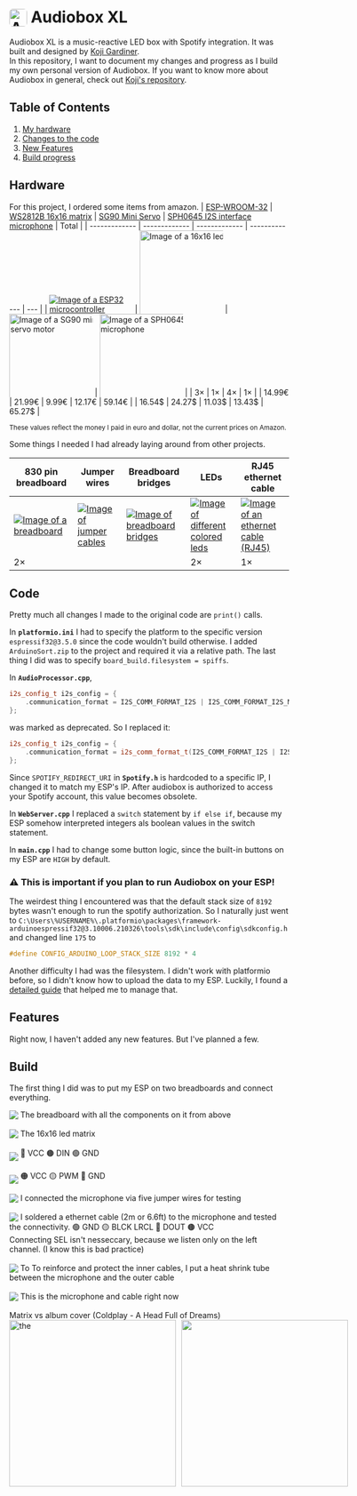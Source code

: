 # <img src="images/apple-touch-icon-174x174.png" alt="Audiobox application icon" height=32 width=32 valign=bottom style="border-radius:20%" draggable="false"/> Audiobox XL

Audiobox XL is a music-reactive LED box with Spotify integration. It was built and designed by [Koji Gardiner](https://github.com/kojigardiner/).<br>
In this repository, I want to document my changes and progress as I build my own personal version of Audiobox. If you want to know more about Audiobox in general, check out [Koji's repository](https://github.com/kojigardiner/audiobox).

## Table of Contents

1. [My hardware](#hardware)
2. [Changes to the code](#code)
3. [New Features](#features)
4. [Build progress](#build)

## Hardware

For this project, I ordered some items from amazon.
| [ESP-WROOM-32](https://www.amazon.de/dp/B0CLGVXWWN) | [WS2812B 16x16 matrix](https://www.amazon.de/dp/B09X1RYJV8) | [SG90 Mini Servo](https://www.amazon.de/dp/B07MY2Y253) | [SPH0645 I2S interface microphone](https://www.amazon.de/dp/B09B3KYJ2K) | Total |
| ------------- | ------------- | ------------- | ------------- | --- |
| [<img src="./images/components/esp32.jpg" alt="Image of a ESP32 microcontroller" valign=bottom draggable="false" style="max-width:150px; max-height:150px"/>](./images/components/esp32.jpg) | [<img src="./images/components/matrix.jpg" alt="Image of a 16x16 led matrix" width="200" valign=bottom draggable="false" style="max-width:150px; max-height:150px"/>](./images/components/matrix.jpg) | [<img src="./images/components/servo.jpg" alt="Image of a SG90 mini servo motor" width="200" valign=bottom draggable="false" style="max-width:150px; max-height:150px"/>](./images/components/servo.jpg) | [<img src="./images/components/microphone.jpg" alt="Image of a SPH0645 microphone" width="200" valign=bottom draggable="false" style="max-width:150px; max-height:150px"/>](./images/components/microphone.jpg) |
| 3× | 1× | 4× | 1× |
| 14.99€ | 21.99€ | 9.99€ | 12.17€ | 59.14€ |
| 16.54$ | 24.27$ | 11.03$ | 13.43$ | 65.27$ |

<sub>These values reflect the money I paid in euro and dollar, not the current prices on Amazon.</sub>

Some things I needed I had already laying around from other projects.

| 830 pin breadboard                                                                                                                                                                           | Jumper wires                                                                                                                                                                           | Breadboard bridges                                                                                                                                                                          | LEDs                                                                                                                                                                                      | RJ45 ethernet cable                                                                                                                                                                                 |
| -------------------------------------------------------------------------------------------------------------------------------------------------------------------------------------------- | -------------------------------------------------------------------------------------------------------------------------------------------------------------------------------------- | ------------------------------------------------------------------------------------------------------------------------------------------------------------------------------------------- | ----------------------------------------------------------------------------------------------------------------------------------------------------------------------------------------- | --------------------------------------------------------------------------------------------------------------------------------------------------------------------------------------------------- |
| [<img src="./images/components/breadboard.jpg" alt="Image of a breadboard" valign=bottom draggable="false" style="max-width:150px; max-height:150px"/>](./images/components//breadboard.jpg) | [<img src="./images/components/jumpers.jpg" alt="Image of jumper cables" valign=bottom draggable="false" style="max-width:150px; max-height:150px"/>](./images/components/jumpers.jpg) | [<img src="./images/components/bridges.jpg" alt="Image of breadboard bridges" valign=bottom draggable="false" style="max-width:150px; max-height:150px"/>](./images/components/bridges.jpg) | [<img src="./images/components/leds.jpg" alt="Image of different colored leds" valign=bottom draggable="false" style="max-width:150px; max-height:150px"/>](./images/components/leds.jpg) | [<img src="./images/components/ethernet.jpg" alt="Image of an ethernet cable (RJ45)" valign=bottom draggable="false" style="max-width:150px; max-height:150px"/>](./images/components/ethernet.jpg) |
| 2×                                                                                                                                                                                           |                                                                                                                                                                                        |                                                                                                                                                                                             | 2×                                                                                                                                                                                        | 1×                                                                                                                                                                                                  |

## Code

Pretty much all changes I made to the original code are `print()` calls.

In **`platformio.ini`** I had to specify the platform to the specific version `espressif32@3.5.0` since the code wouldn't build otherwise. I added `ArduinoSort.zip` to the project and required it via a relative path. The last thing I did was to specify `board_build.filesystem = spiffs`.

In **`AudioProcessor.cpp`**,

```cpp
i2s_config_t i2s_config = {
    .communication_format = I2S_COMM_FORMAT_I2S | I2S_COMM_FORMAT_I2S_MSB
};
```

was marked as deprecated. So I replaced it:

```cpp
i2s_config_t i2s_config = {
    .communication_format = i2s_comm_format_t(I2S_COMM_FORMAT_I2S | I2S_COMM_FORMAT_I2S_MSB)
};
```

Since `SPOTIFY_REDIRECT_URI` in **`Spotify.h`** is hardcoded to a specific IP, I changed it to match my ESP's IP. After audiobox is authorized to access your Spotify account, this value becomes obsolete.

In **`WebServer.cpp`** I replaced a `switch` statement by `if else if`, because my ESP somehow interpreted integers als boolean values in the switch statement.

In **`main.cpp`** I had to change some button logic, since the built-in buttons on my ESP are `HIGH` by default.

### ⚠ This is important if you plan to run Audiobox on your ESP!

The weirdest thing I encountered was that the default stack size of `8192` bytes wasn't enough to run the spotify authorization. So I naturally just went to `C:\Users\%USERNAME%\.platformio\packages\framework-arduinoespressif32@3.10006.210326\tools\sdk\include\config\sdkconfig.h` and changed line `175` to

```h
#define CONFIG_ARDUINO_LOOP_STACK_SIZE 8192 * 4
```

Another difficulty I had was the filesystem. I didn't work with platformio before, so I didn't know how to upload the data to my ESP. Luckily, I found a [detailed guide](https://randomnerdtutorials.com/esp32-vs-code-platformio-spiffs/) that helped me to manage that.

## Features

Right now, I haven't added any new features. But I've planned a few.

## Build

The first thing I did was to put my ESP on two breadboards and connect everything.

<div style="max-width:500px;">
    <img src="./images/build/breadboard-from-above.jpg" valign=bottom draggable="false" /> 
    The breadboard with all the components on it from above
</div>
<br>
<div style="max-width:500px;">
    <img src="./images/build/matrix-from-above.jpg" valign=bottom draggable="false" /> 
    The 16x16 led matrix
</div>
<br>
<div style="max-width:500px;">
    <img src="./images/build/matrix-back-from-above.jpg" valign=bottom draggable="false" /> 
    🔵 VCC 🟤 DIN 🟢 GND
</div>
<br>
<div style="max-width:500px;">
    <img src="./images/build/servo-from-above.jpg" valign=bottom draggable="false" /> 
    🟠 VCC 🟡 PWM 🔴 GND
</div>
<br>
<div style="max-width:500px;">
    <img src="./images/build/microphone-old-connector.jpg" valign=bottom draggable="false" /> 
    I connected the microphone via five jumper wires for testing
</div>
<br>
<div style="max-width:500px;">
    <img src="./images/build/microphone-testing-connectivity.jpg" valign=bottom draggable="false" /> 
    I soldered a ethernet cable (2m or 6.6ft) to the microphone and tested the connectivity. 🟢 GND 🟡 BLCK LRCL 🔴 DOUT 🟤 VCC
    <br>Connecting SEL isn't nesseccary, because we listen only on the left channel. (I know this is bad practice)
</div>
<br>
<div style="max-width:500px;">
    <img src="./images/build/microphone-heat-shrink-tube.jpg" valign=bottom draggable="false" /> 
    To To reinforce and protect the inner cables, I put a heat shrink tube between the microphone and the outer cable
</div>
<br>
<div style="max-width:500px;">
    <img src="./images/build/microphone-ethernet-cable.jpg" valign=bottom draggable="false" /> 
    This is the microphone and cable right now
</div>
<br>

<figcaption>Matrix vs album cover (Coldplay - A Head Full of Dreams)</figcaption>
<div style="display:flex; gap:10px">
<img src="./images/build/matrix-cover.jpg" alt="the" height=300>
<img src="./images/build/coldplay.png" alt="" height=300>
</div>
